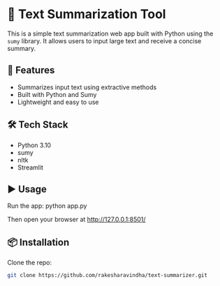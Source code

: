 # 📝 Text Summarization Tool

This is a simple text summarization web app built with Python using the `sumy` library. It allows users to input large text and receive a concise summary.

## 🚀 Features

- Summarizes input text using extractive methods
- Built with Python and Sumy
- Lightweight and easy to use

## 🛠️ Tech Stack

- Python 3.10
- sumy
- nltk
- Streamlit

## ▶️ Usage
Run the app: python app.py

Then open your browser at http://127.0.0.1:8501/

## 📦 Installation

Clone the repo:

```bash
git clone https://github.com/rakesharavindha/text-summarizer.git



